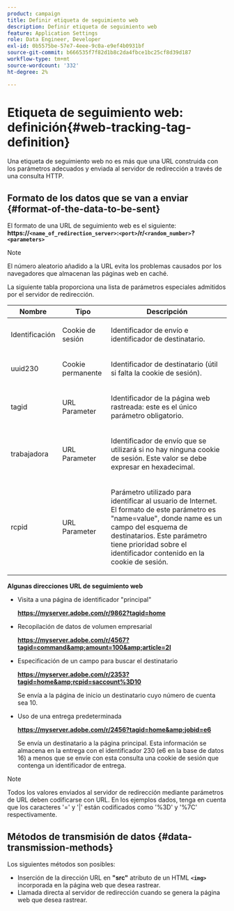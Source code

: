 ```yaml
---
product: campaign
title: Definir etiqueta de seguimiento web
description: Definir etiqueta de seguimiento web
feature: Application Settings
role: Data Engineer, Developer
exl-id: 0b5575be-57e7-4eee-9c0a-e9ef4b0931bf
source-git-commit: b666535f7f82d1b8c2da4fbce1bc25cf8d39d187
workflow-type: tm+mt
source-wordcount: '332'
ht-degree: 2%

---
```


# Etiqueta de seguimiento web: definición{#web-tracking-tag-definition}



Una etiqueta de seguimiento web no es más que una URL construida con los parámetros adecuados y enviada al servidor de redirección a través de una consulta HTTP.

## Formato de los datos que se van a enviar {#format-of-the-data-to-be-sent}

El formato de una URL de seguimiento web es el siguiente: **https://`<name_of_redirection_server>`:`<port>`/r/`<random_number>`?`<parameters>`**

>[!NOTE]
>
>El número aleatorio añadido a la URL evita los problemas causados por los navegadores que almacenan las páginas web en caché.

La siguiente tabla proporciona una lista de parámetros especiales admitidos por el servidor de redirección.

<table>
                     <thead>
                        <tr>
                           <th>Nombre</th>
                           <th>Tipo</th>
                           <th>Descripción</th> 
                        </tr> 
                     </thead>
                     <tbody>
                        <tr>
                           <td>
                              <p>Identificación</p> 
                           </td>
                           <td>
                              <p>Cookie de sesión</p> 
                           </td>
                           <td>
                              <p>Identificador de envío e identificador de destinatario.</p> 
                           </td> 
                        </tr>
                        <tr>
                           <td>
                              <p>uuid230</p> 
                           </td>
                           <td>
                              <p>Cookie permanente</p> 
                           </td>
                           <td>
                              <p>Identificador de destinatario (útil si falta la cookie de sesión).</p> 
                           </td> 
                        </tr>
                        <tr>
                           <td>
                              <p>tagid</p> 
                           </td>
                           <td>
                              <p>URL Parameter</p> 
                           </td>
                           <td>
                              <p>Identificador de la página web rastreada: este es el único parámetro obligatorio.</p> 
                           </td> 
                        </tr>
                        <tr>
                           <td>
                              <p>trabajadora</p> 
                           </td>
                           <td>
                              <p>URL Parameter</p> 
                           </td>
                           <td>
                              <p>Identificador de envío que se utilizará si no hay ninguna cookie de sesión. Este valor se debe expresar en hexadecimal.
                              </p> 
                           </td> 
                        </tr>
                        <tr>
                           <td>
                              <p>rcpid</p> 
                           </td>
                           <td>
                              <p>URL Parameter</p> 
                           </td>
                           <td>
                              <p>Parámetro utilizado para identificar al usuario de Internet. El formato de este parámetro es "name=value", donde name es un campo del esquema de destinatarios. Este parámetro tiene prioridad sobre el identificador contenido en la cookie de sesión.
                              </p> 
                           </td> 
                        </tr> 
                     </tbody>  
                  </table>

**Algunas direcciones URL de seguimiento web**

* Visita a una página de identificador &quot;principal&quot;

  **https://myserver.adobe.com/r/9862?tagid=home**

* Recopilación de datos de volumen empresarial

  **https://myserver.adobe.com/r/4567?tagid=command&amp;amount=100&amp;article=2l**

* Especificación de un campo para buscar el destinatario

  **https://myserver.adobe.com/r/2353?tagid=home&amp;rcpid=saccount%3D10**

  Se envía a la página de inicio un destinatario cuyo número de cuenta sea 10.

* Uso de una entrega predeterminada

  **https://myserver.adobe.com/r/2456?tagid=home&amp;jobid=e6**

  Se envía un destinatario a la página principal. Esta información se almacena en la entrega con el identificador 230 (e6 en la base de datos 16) a menos que se envíe con esta consulta una cookie de sesión que contenga un identificador de entrega.

>[!NOTE]
>
>Todos los valores enviados al servidor de redirección mediante parámetros de URL deben codificarse con URL. En los ejemplos dados, tenga en cuenta que los caracteres &#39;=&#39; y &#39;|&#39; están codificados como &#39;%3D&#39; y &#39;%7C&#39; respectivamente.

## Métodos de transmisión de datos {#data-transmission-methods}

Los siguientes métodos son posibles:

* Inserción de la dirección URL en **&quot;src&quot;** atributo de un HTML **`<img>`** incorporada en la página web que desea rastrear.
* Llamada directa al servidor de redirección cuando se genera la página web que desea rastrear.
